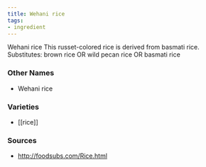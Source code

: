 ```yaml
---
title: Wehani rice
tags:
- ingredient
---
```

Wehani rice This russet-colored rice is derived from basmati rice. Substitutes: brown rice OR wild pecan rice OR basmati rice

### Other Names

* Wehani rice

### Varieties

* [[rice]]

### Sources
* http://foodsubs.com/Rice.html
